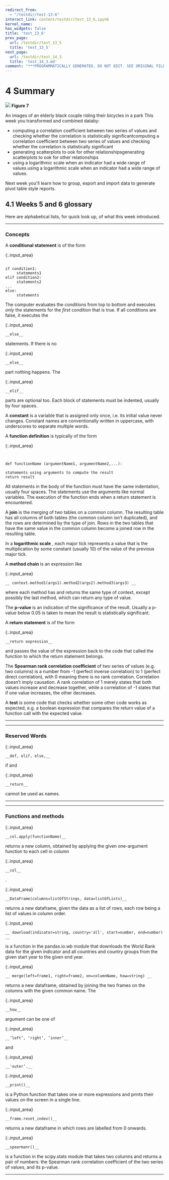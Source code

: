 ```yaml
---
redirect_from:
  - "/testdir/test-13-6"
interact_link: content/testdir/test_13_6.ipynb
kernel_name: 
has_widgets: false
title: 'test_13_6'
prev_page:
  url: /testdir/test_13_5
  title: 'test_13_5'
next_page:
  url: /testdir/test_14_3
  title: 'test_14_3.md'
comment: "***PROGRAMMATICALLY GENERATED, DO NOT EDIT. SEE ORIGINAL FILES IN /content***"
---
```


# 4 Summary


![](https://www.open.edu/openlearn/ocw/pluginfile.php/1393338/mod_oucontent/oucontent/71687/ou_futurelearn_learn_to_code_fig_1058.jpg)
__Figure 7__

An images of an elderly black couple riding their bicycles in a park 
This week you transformed and combined databy:
* computing a correlation coefficient between two series of values and checking whether the correlation is statistically significantcomputing a correlation coefficient between two series of values and checking whether the correlation is statistically significant
* generating scatterplots to ook for other relationshipsgenerating scatterplots to ook for other relationships
* using a logarithmic scale when an indicator had a wide range of values.using a logarithmic scale when an indicator had a wide range of values.

Next week you'll learn how to group, export and import data to generate pivot table style reports.

## 4.1 Weeks 5 and 6 glossary

Here are alphabetical lists, for quick look up, of what this week introduced.

---

### Concepts

A __conditional statement__ is of the form




{:.input_area}
```

if condition1:
     statements1
elif condition2:
     statements2
...
else:
     statements
```


The computer evaluates the conditions from top to bottom and executes *only* the statements for the *first* condition that is true. If all conditions are false, it executes the 



{:.input_area}
```
__else__
```


 statements. If there is no 



{:.input_area}
```
__else__
```


 part nothing happens. The 



{:.input_area}
```
__elif__
```


 parts are optional too. Each block of statements must be indented, usually by four spaces.

A __constant__ is a variable that is assigned only once, i.e. its initial value never changes. Constant names are conventionally written in uppercase, with underscores to separate multiple words.

A __function definition__ is typically of the form




{:.input_area}
```


def functionName (argumentName1, argumentName2,...):

statements using arguments to compute the result
return result
```


All statements in the body of the function must have the same indentation, usually four spaces. The statements use the arguments like normal variables. The execution of the function ends when a return statement is encountered.

A __join__ is the merging of two tables on a common column. The resulting table has all columns of both tables (the common column isn’t duplicated), and the rows are determined by the type of join. Rows in the two tables that have the same value in the common column become a joined row in the resulting table.

In a __logarithmic scale__ , each major tick represents a value that is the multiplication by some constant (usually 10) of the value of the previous major tick.

A __method chain__ is an expression like 



{:.input_area}
```
__ context.method1(args1).method2(args2).method3(args3) __
```


 where each method has and returns the same type of context, except possibly the last method, which can return any type of value.

The __p-value__ is an indication of the significance of the result. Usually a p-value below 0.05 is taken to mean the result is statistically significant.

A __return statement__ is of the form 



{:.input_area}
```
__return expression__
```


 and passes the value of the expression back to the code that called the function to which the return statement belongs.

The __Spearman rank correlation coefficient__ of two series of values (e.g. two columns) is a number from -1 (perfect inverse correlation) to 1 (perfect direct correlation), with 0 meaning there is no rank correlation. Correlation doesn’t imply causation. A rank correlation of 1 merely states that both values increase and decrease together, while a correlation of -1 states that if one value increases, the other decreases.

A __test__ is some code that checks whether some other code works as expected, e.g. a boolean expression that compares the return value of a function call with the expected value.

---

---

### Reserved Words





{:.input_area}
```
__def, elif, else,__
```


 if and 



{:.input_area}
```
__return__
```


 cannot be used as names.

---

---

### Functions and methods





{:.input_area}
```
__col.apply(functionName)__
```


 returns a new column, obtained by applying the given one-argument function to each cell in column 



{:.input_area}
```
__col__
```


.





{:.input_area}
```
__DataFrame(columns=listOfStrings, data=listOfLists)__
```


 returns a new dataframe, given the data as a list of rows, each row being a list of values in column order.





{:.input_area}
```
__ download(indicator=string, country='all', start=number, end=number) __
```


 is a function in the pandas.io.wb module that downloads the World Bank data for the given indicator and all countries and country groups from the given start year to the given end year.





{:.input_area}
```
__ merge(left=frame1, right=frame2, on=columnName, how=string) __
```


 returns a new dataframe, obtained by joining the two frames on the columns with the given common name. The 



{:.input_area}
```
__how__
```


 argument can be one of 



{:.input_area}
```
__‘left’, ‘right’, ‘inner’__
```


 and 



{:.input_area}
```
__'outer’.__
```









{:.input_area}
```
__print()__
```


 is a Python function that takes one or more expressions and prints their values on the screen in a single line.





{:.input_area}
```
__frame.reset_index()__
```


 returns a new dataframe in which rows are labelled from 0 onwards.





{:.input_area}
```
__spearmanr()__
```


 is a function in the scipy.stats module that takes two columns and returns a pair of numbers: the Spearman rank correlation coefficient of the two series of values, and its p-value.

---

